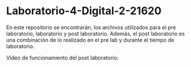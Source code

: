 # Laboratorio-4-Digital-2-21620
En este repositorio se encontrarán, los archivos utilizados para el pre laboratorio, laboratorio y post laboratorio. Además, el post laboratorio es una combinación de lo realizado en el pre lab y durante el tiempo de laboratorio. 

Vídeo de funcionamiento del post laboratorio: 
